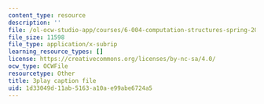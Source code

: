 ```yaml
---
content_type: resource
description: ''
file: /ol-ocw-studio-app/courses/6-004-computation-structures-spring-2017/1d33049d11ab5163a10ae99abe6724a5_zvQPV1j7SSU.vtt
file_size: 11598
file_type: application/x-subrip
learning_resource_types: []
license: https://creativecommons.org/licenses/by-nc-sa/4.0/
ocw_type: OCWFile
resourcetype: Other
title: 3play caption file
uid: 1d33049d-11ab-5163-a10a-e99abe6724a5
---
```

